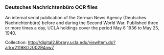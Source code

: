 ### Deutsches Nachrichtenbüro OCR files

An internal serial publication of the German News Agency (Deutsches Nachrichtenbüro) before and during the Second World War. Published three or more times a day, UCLA holdings cover the period May 8 1936 to May 25, 1940.

Collection: http://digital2.library.ucla.edu/viewItem.do?ark=21198/zz00294nw7
